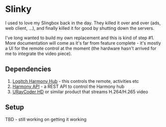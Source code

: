 # Slinky

I used to love my Slingbox back in the day. They killed it over and over (ads, web client, ...), and finally killed it for good by shutting down the servers.

I've long wanted to build my own replacement and this is kind of step #1. More documentation will come as it's far from feature complete - it's mostly a UI for the remote control at the moment (the hardware hasn't arrived for me to integrate the video piece).

## Dependencies

1. [Logitch Harmony Hub](https://www.logitech.com/en-gb/products.html) - this controls the remote, activities etc
2. [Harmony API](https://github.com/maddox/harmony-api) - a REST API to control the Harmony hub
3. [URayCoder HD](https://www.amazon.co.uk/gp/product/B07D78L3SZ/ref=ppx_yo_dt_b_asin_title_o01_s00) or similar product that streams H.264/H.265 video

## Setup

TBD - still working on getting it working
